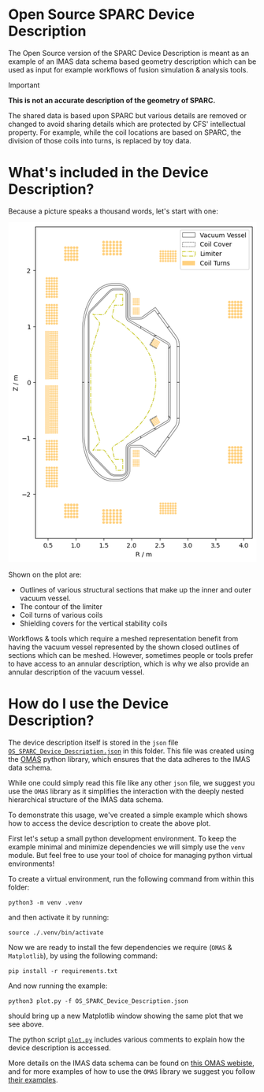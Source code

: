 # Open Source SPARC Device Description

The Open Source version of the SPARC Device Description is meant as an example
of an IMAS data schema based geometry description which can be used as input
for example workflows of fusion simulation & analysis tools.

> [!IMPORTANT]
> **This is not an accurate description of the geometry of SPARC.**
>
> The shared data is based upon SPARC but various details are removed or
> changed to avoid sharing details which are protected by CFS' intellectual
> property. For example, while the coil locations are based on SPARC, the
> division of those coils into turns, is replaced by toy data.


# What's included in the Device Description?

Because a picture speaks a thousand words, let's start with one:

![Plot of Device Description](./plot.png)

Shown on the plot are:

- Outlines of various structural sections that make up the inner and outer vacuum vessel.
- The contour of the limiter
- Coil turns of various coils
- Shielding covers for the vertical stability coils


Workflows & tools which require a meshed representation benefit from having the
vacuum vessel represented by the shown closed outlines of sections which can be
meshed. However, sometimes people or tools prefer to have access to an annular
description, which is why we also provide an annular description of the vacuum
vessel.


# How do I use the Device Description?

The device description itself is stored in the `json` file
[`OS_SPARC_Device_Description.json`](./OS_SPARC_Device_Description.json) in
this folder. This file was created using the
[OMAS](https://gafusion.github.io/omas/index.html) python library, which
ensures that the data adheres to the IMAS data schema.

While one could simply read this file like any other `json` file, we suggest
you use the `OMAS` library as it simplifies the interaction with the deeply nested
hierarchical structure of the IMAS data schema.

To demonstrate this usage, we've created a simple example which shows how to
access the device description to create the above plot.


First let's setup a small python development environment. To keep the example
minimal and minimize dependencies we will simply use the `venv` module. But
feel free to use your tool of choice for managing python virtual environments!

To create a virtual environment, run the following command from within this folder:
```
python3 -m venv .venv
```
and then activate it by running:
```
source ./.venv/bin/activate
```

Now we are ready to install the few dependencies we require (`OMAS` & `Matplotlib`), by using the following command:
```
pip install -r requirements.txt
```

And now running the example:
```
python3 plot.py -f OS_SPARC_Device_Description.json
```

should bring up a new Matplotlib window showing the same plot that we see
above.

The python script [`plot.py`](./plot.py) includes various comments to explain
how the device description is accessed.

More details on the IMAS data schema can be found on [this OMAS
webiste](https://gafusion.github.io/omas/schema.html), and for more examples of
how to use the `OMAS` library we suggest you follow [their
examples](https://gafusion.github.io/omas/auto_examples/index.html).
